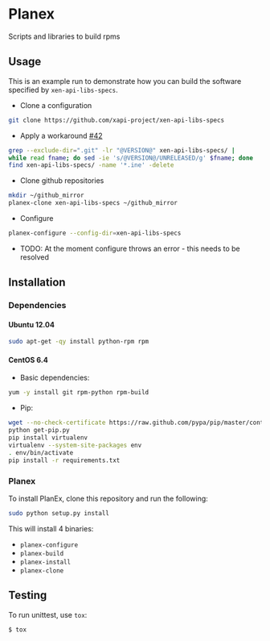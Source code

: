 # Planex

Scripts and libraries to build rpms

## Usage

This is an example run to demonstrate how you can build the software specified
by `xen-api-libs-specs`.

 * Clone a configuration
```bash
git clone https://github.com/xapi-project/xen-api-libs-specs
```
 * Apply a workaround [#42](https://github.com/xenserver/planex/issues/42)
```bash
grep --exclude-dir=".git" -lr "@VERSION@" xen-api-libs-specs/ |
while read fname; do sed -ie 's/@VERSION@/UNRELEASED/g' $fname; done
find xen-api-libs-specs/ -name '*.ine' -delete
```
 * Clone github repositories
```bash
mkdir ~/github_mirror
planex-clone xen-api-libs-specs ~/github_mirror
```
 * Configure
```bash
planex-configure --config-dir=xen-api-libs-specs
```
 * TODO: At the moment configure throws an error - this needs to be resolved

## Installation

### Dependencies

#### Ubuntu 12.04

```bash
sudo apt-get -qy install python-rpm rpm
```

#### CentOS 6.4

 * Basic dependencies:

```bash
yum -y install git rpm-python rpm-build
```
 * Pip:
```bash
wget --no-check-certificate https://raw.github.com/pypa/pip/master/contrib/get-pip.py
python get-pip.py
pip install virtualenv
virtualenv --system-site-packages env
. env/bin/activate
pip install -r requirements.txt
```

### Planex

To install PlanEx, clone this repository and run the following:

```bash
sudo python setup.py install
```

This will install 4 binaries:

* `planex-configure`
* `planex-build`
* `planex-install`
* `planex-clone`

## Testing

To run unittest, use `tox`:

```bash
$ tox
```

